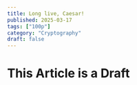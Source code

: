 ```yaml
---
title: Long live, Caesar!
published: 2025-03-17
tags: ["100p"]
category: "Cryptography"
draft: false
---
```


# This Article is a Draft